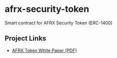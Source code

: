 # afrx-security-token
Smart contract for AFRX Security Token (ERC-1400)
## Project Links
- [AFRX Token White Paper (PDF)](https://github.com/afrail-inc/afrx-security-token/blob/main/AFRX_Token_White_Paper.pdf)
